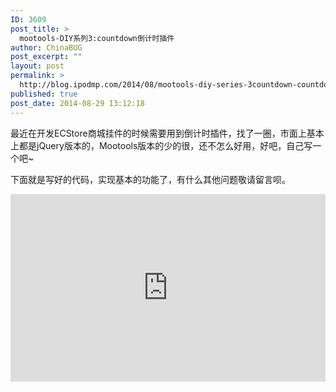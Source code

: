 ```yaml
---
ID: 3609
post_title: >
  mootools-DIY系列3:countdown倒计时插件
author: ChinaBUG
post_excerpt: ""
layout: post
permalink: >
  http://blog.ipodmp.com/2014/08/mootools-diy-series-3countdown-countdown-plugin.html
published: true
post_date: 2014-08-29 13:12:18
---
```

最近在开发ECStore商城挂件的时候需要用到倒计时插件，找了一圈，市面上基本上都是jQuery版本的，Mootools版本的少的很，还不怎么好用，好吧，自己写一个吧~

下面就是写好的代码，实现基本的功能了，有什么其他问题敬请留言呗。
<pre><iframe src="http://jsfiddle.net/ChinaBUG/932jcvpj/embedded/" width="100%" height="300" frameborder="0" allowfullscreen="allowfullscreen"></iframe></pre>